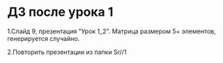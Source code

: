 # ДЗ после урока 1

1.Слайд 9, презентация "Урок 1_2". Матрица размером 5+ элементов, генерируется случайно.

2.Повторить презентации из папки Sr//1
 
